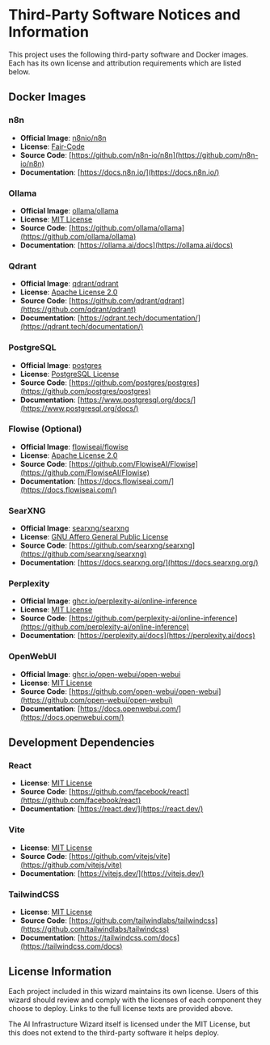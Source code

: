 # Third-Party Software Notices and Information

This project uses the following third-party software and Docker images. Each has its own license and attribution requirements which are listed below.

## Docker Images

### n8n
- **Official Image**: [n8nio/n8n](https://hub.docker.com/r/n8nio/n8n)
- **License**: [Fair-Code](https://docs.n8n.io/reference/license/)
- **Source Code**: [https://github.com/n8n-io/n8n](https://github.com/n8n-io/n8n)
- **Documentation**: [https://docs.n8n.io/](https://docs.n8n.io/)

### Ollama
- **Official Image**: [ollama/ollama](https://hub.docker.com/r/ollama/ollama)
- **License**: [MIT License](https://github.com/ollama/ollama/blob/main/LICENSE)
- **Source Code**: [https://github.com/ollama/ollama](https://github.com/ollama/ollama)
- **Documentation**: [https://ollama.ai/docs](https://ollama.ai/docs)

### Qdrant
- **Official Image**: [qdrant/qdrant](https://hub.docker.com/r/qdrant/qdrant)
- **License**: [Apache License 2.0](https://github.com/qdrant/qdrant/blob/master/LICENSE)
- **Source Code**: [https://github.com/qdrant/qdrant](https://github.com/qdrant/qdrant)
- **Documentation**: [https://qdrant.tech/documentation/](https://qdrant.tech/documentation/)

### PostgreSQL
- **Official Image**: [postgres](https://hub.docker.com/_/postgres)
- **License**: [PostgreSQL License](https://www.postgresql.org/about/licence/)
- **Source Code**: [https://github.com/postgres/postgres](https://github.com/postgres/postgres)
- **Documentation**: [https://www.postgresql.org/docs/](https://www.postgresql.org/docs/)

### Flowise (Optional)
- **Official Image**: [flowiseai/flowise](https://hub.docker.com/r/flowiseai/flowise)
- **License**: [Apache License 2.0](https://github.com/FlowiseAI/Flowise/blob/main/LICENSE)
- **Source Code**: [https://github.com/FlowiseAI/Flowise](https://github.com/FlowiseAI/Flowise)
- **Documentation**: [https://docs.flowiseai.com/](https://docs.flowiseai.com/)

### SearXNG
- **Official Image**: [searxng/searxng](https://hub.docker.com/r/searxng/searxng)
- **License**: [GNU Affero General Public License](https://github.com/searxng/searxng/blob/master/LICENSE)
- **Source Code**: [https://github.com/searxng/searxng](https://github.com/searxng/searxng)
- **Documentation**: [https://docs.searxng.org/](https://docs.searxng.org/)

### Perplexity
- **Official Image**: [ghcr.io/perplexity-ai/online-inference](https://github.com/perplexity-ai/online-inference/pkgs/container/online-inference)
- **License**: [MIT License](https://github.com/perplexity-ai/online-inference/blob/main/LICENSE)
- **Source Code**: [https://github.com/perplexity-ai/online-inference](https://github.com/perplexity-ai/online-inference)
- **Documentation**: [https://perplexity.ai/docs](https://perplexity.ai/docs)

### OpenWebUI
- **Official Image**: [ghcr.io/open-webui/open-webui](https://github.com/open-webui/open-webui/pkgs/container/open-webui)
- **License**: [MIT License](https://github.com/open-webui/open-webui/blob/main/LICENSE)
- **Source Code**: [https://github.com/open-webui/open-webui](https://github.com/open-webui/open-webui)
- **Documentation**: [https://docs.openwebui.com/](https://docs.openwebui.com/)

## Development Dependencies

### React
- **License**: [MIT License](https://github.com/facebook/react/blob/main/LICENSE)
- **Source Code**: [https://github.com/facebook/react](https://github.com/facebook/react)
- **Documentation**: [https://react.dev/](https://react.dev/)

### Vite
- **License**: [MIT License](https://github.com/vitejs/vite/blob/main/LICENSE)
- **Source Code**: [https://github.com/vitejs/vite](https://github.com/vitejs/vite)
- **Documentation**: [https://vitejs.dev/](https://vitejs.dev/)

### TailwindCSS
- **License**: [MIT License](https://github.com/tailwindlabs/tailwindcss/blob/master/LICENSE)
- **Source Code**: [https://github.com/tailwindlabs/tailwindcss](https://github.com/tailwindlabs/tailwindcss)
- **Documentation**: [https://tailwindcss.com/docs](https://tailwindcss.com/docs)

## License Information

Each project included in this wizard maintains its own license. Users of this wizard should review and comply with the licenses of each component they choose to deploy. Links to the full license texts are provided above.

The AI Infrastructure Wizard itself is licensed under the MIT License, but this does not extend to the third-party software it helps deploy.
